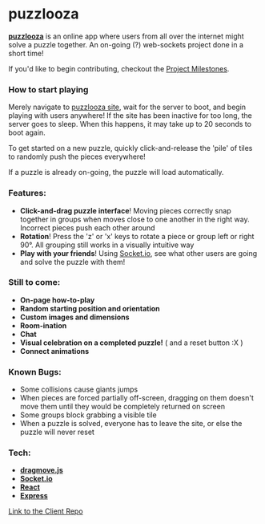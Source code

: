 # puzzlooza

**[puzzlooza](https://greymatteor.github.io/puzzlooza-ui/)** is an online app where users from all over the internet might solve a puzzle together. An on-going (?) web-sockets project done in a short time!

If you'd like to begin contributing, checkout the [Project Milestones](https://github.com/GreyMatteOr/puzzlooza-host/milestones).

### How to start playing
Merely navigate to [puzzlooza site](https://greymatteor.github.io/puzzlooza-ui/), wait for the server to boot, and begin playing with users anywhere! If the site has been inactive for too long, the server goes to sleep. When this happens, it may take up to 20 seconds to boot again.

To get started on a new puzzle, quickly click-and-release the 'pile' of tiles to randomly push the pieces everywhere!

If a puzzle is already on-going, the puzzle will load automatically.

### Features:
 - **Click-and-drag puzzle interface**! Moving pieces correctly snap together in groups when moves close to one another in the right way. Incorrect pieces push each other around
 - **Rotation**! Press the 'z' or 'x' keys to rotate a piece or group left or right 90°. All grouping still works in a visually intuitive way
 - **Play with your friends**! Using [Socket.io](https://socket.io), see what other users are going and solve the puzzle with them!

### Still to come:
 - **On-page how-to-play**
 - **Random starting position and orientation**
 - **Custom images and dimensions**
 - **Room-ination**
 - **Chat**
 - **Visual celebration on a completed puzzle!** ( and a reset button :X )
 - **Connect animations**

### Known Bugs:
 - Some collisions cause giants jumps
 - When pieces are forced partially off-screen, dragging on them doesn't move them until they would be completely returned on screen
 - Some groups block grabbing a visible tile
 - When a puzzle is solved, everyone has to leave the site, or else the puzzle will never reset

### Tech:
 - **[dragmove.js](https://github.com/knadh/dragmove.js)**
 - **[Socket.io](https://socket.io)**
 - **[React](https://reactjs.org)**
 - **[Express](http://expressjs.com)**


 [Link to the Client Repo](https://github.com/GreyMatteOr/puzzlooza-host/)
